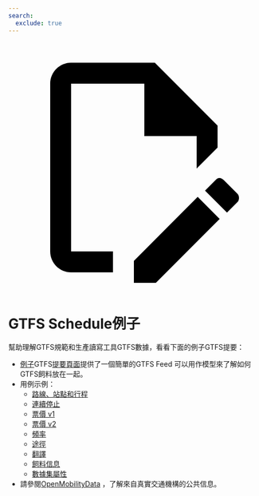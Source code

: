 ```yaml
---
search:
  exclude: true
---
```


<a class="pencil-link" href="https://github.com/MobilityData/gtfs.org/edit/main/docs/schedule/examples/index.md" title="Edit this page" target="_blank">
    <svg class="pencil" xmlns="http://www.w3.org/2000/svg" viewBox="0 0 24 24"><path d="M10 20H6V4h7v5h5v3.1l2-2V8l-6-6H6c-1.1 0-2 .9-2 2v16c0 1.1.9 2 2 2h4v-2m10.2-7c.1 0 .3.1.4.2l1.3 1.3c.2.2.2.6 0 .8l-1 1-2.1-2.1 1-1c.1-.1.2-.2.4-.2m0 3.9L14.1 23H12v-2.1l6.1-6.1 2.1 2.1Z"></path></svg>
  </a>

# GTFS Schedule例子

幫助理解GTFS規範和生產讀寫工具GTFS數據，看看下面的例子GTFS提要：

- [例子](/schedule/example-feed)GTFS[提要頁面](/schedule/example-feed)提供了一個簡單的GTFS Feed 可以用作模型來了解如何GTFS飼料放在一起。
- 用例示例：
  - [路線、站點和行程](routes-stops-trips)
  - [連續停止](continuous-stops)
  - [票價 v1](fares-v1)
  - [票價 v2](fares-v2)
  - [頻率](frequencies)
  - [途徑](pathways)
  - [翻譯](translations)
  - [飼料信息](feed-info)
  - [數據集屬性](attributions)
- 請參閱[OpenMobilityData](https://openmobilitydata.org/) ，了解來自真實交通機構的公共信息。
